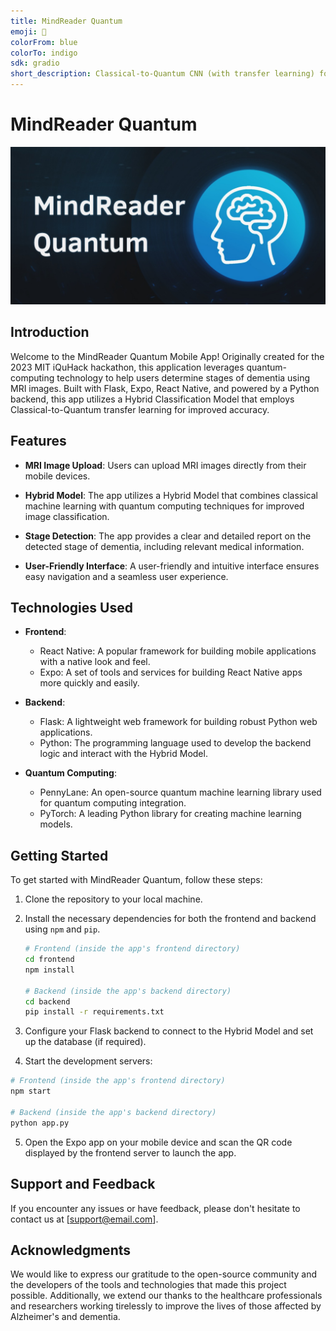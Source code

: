 ```yaml
---
title: MindReader Quantum
emoji: 🩻
colorFrom: blue
colorTo: indigo
sdk: gradio
short_description: Classical-to-Quantum CNN (with transfer learning) for diagnosing dementia severity from MRI's
---
```


# MindReader Quantum

![](./mindreader-quantum.JPG)

## Introduction

Welcome to the MindReader Quantum Mobile App! Originally created for the 2023 MIT iQuHack hackathon, this application leverages quantum-computing technology to help users determine stages of dementia using MRI images. Built with Flask, Expo, React Native, and powered by a Python backend, this app utilizes a Hybrid Classification Model that employs Classical-to-Quantum transfer learning for improved accuracy.

## Features

- **MRI Image Upload**: Users can upload MRI images directly from their mobile devices.

- **Hybrid Model**: The app utilizes a Hybrid Model that combines classical machine learning with quantum computing techniques for improved image classification.

- **Stage Detection**: The app provides a clear and detailed report on the detected stage of dementia, including relevant medical information.

- **User-Friendly Interface**: A user-friendly and intuitive interface ensures easy navigation and a seamless user experience.

## Technologies Used

- **Frontend**:
  - React Native: A popular framework for building mobile applications with a native look and feel.
  - Expo: A set of tools and services for building React Native apps more quickly and easily.

- **Backend**:
  - Flask: A lightweight web framework for building robust Python web applications.
  - Python: The programming language used to develop the backend logic and interact with the Hybrid Model.

- **Quantum Computing**:
  - PennyLane: An open-source quantum machine learning library used for quantum computing integration.
  - PyTorch: A leading Python library for creating machine learning models.

## Getting Started

To get started with MindReader Quantum, follow these steps:

1. Clone the repository to your local machine.

2. Install the necessary dependencies for both the frontend and backend using `npm` and `pip`.

   ```bash
   # Frontend (inside the app's frontend directory)
   cd frontend
   npm install

   # Backend (inside the app's backend directory)
   cd backend
   pip install -r requirements.txt
   ```

3. Configure your Flask backend to connect to the Hybrid Model and set up the database (if required).

4. Start the development servers:

```bash
# Frontend (inside the app's frontend directory)
npm start

# Backend (inside the app's backend directory)
python app.py
```

5. Open the Expo app on your mobile device and scan the QR code displayed by the frontend server to launch the app.

## Support and Feedback

If you encounter any issues or have feedback, please don't hesitate to contact us at [support@email.com].

## Acknowledgments

We would like to express our gratitude to the open-source community and the developers of the tools and technologies that made this project possible. Additionally, we extend our thanks to the healthcare professionals and researchers working tirelessly to improve the lives of those affected by Alzheimer's and dementia.
